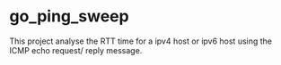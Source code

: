 go_ping_sweep
=============

This project analyse the RTT time for a ipv4 host or ipv6 host using the ICMP echo request/ reply message.
